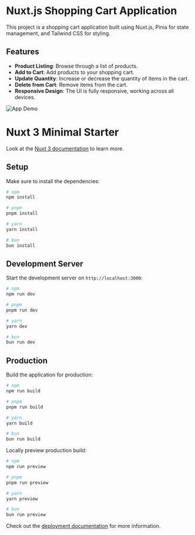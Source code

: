 # Nuxt.js Shopping Cart Application

This project is a shopping cart application built using Nuxt.js, Pinia for state management, and Tailwind CSS for styling.

## Features

- **Product Listing**: Browse through a list of products.
- **Add to Cart**: Add products to your shopping cart.
- **Update Quantity**: Increase or decrease the quantity of items in the cart.
- **Delete from Cart**: Remove items from the cart.
- **Responsive Design**: The UI is fully responsive, working across all devices.

![App Demo](animation.gif)

# Nuxt 3 Minimal Starter

Look at the [Nuxt 3 documentation](https://nuxt.com/docs/getting-started/introduction) to learn more.

## Setup

Make sure to install the dependencies:

```bash
# npm
npm install

# pnpm
pnpm install

# yarn
yarn install

# bun
bun install
```

## Development Server

Start the development server on `http://localhost:3000`:

```bash
# npm
npm run dev

# pnpm
pnpm run dev

# yarn
yarn dev

# bun
bun run dev
```

## Production

Build the application for production:

```bash
# npm
npm run build

# pnpm
pnpm run build

# yarn
yarn build

# bun
bun run build
```

Locally preview production build:

```bash
# npm
npm run preview

# pnpm
pnpm run preview

# yarn
yarn preview

# bun
bun run preview
```

Check out the [deployment documentation](https://nuxt.com/docs/getting-started/deployment) for more information.

